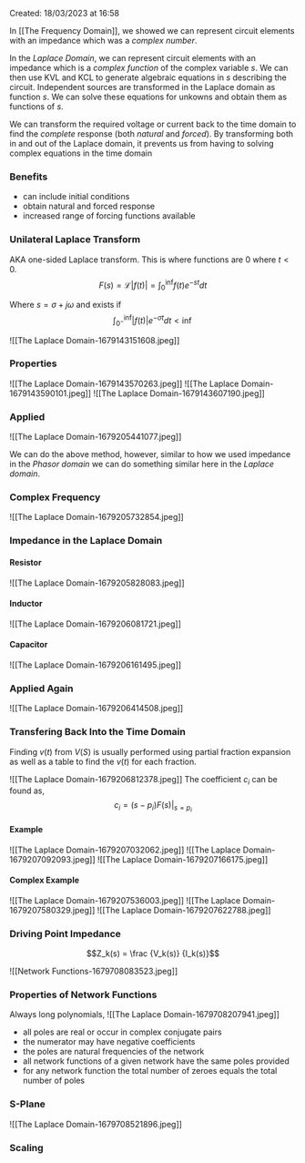 Created: 18/03/2023 at 16:58

In [[The Frequency Domain]], we showed we can represent circuit elements with an impedance which was a *complex number*.

In the *Laplace Domain*, we can represent circuit elements with an impedance which is a *complex function* of the complex variable $s$. We can then use KVL and KCL to generate algebraic equations in *s* describing the circuit. Independent sources are transformed in the Laplace domain as function *s*. We can solve these equations for unkowns and obtain them as functions of *s*.

We can transform the required voltage or current back to the time domain to find the *complete* response (both *natural* and *forced*). By transforming both in and out of the Laplace domain, it prevents us from having to solving complex equations in the time domain

### Benefits
- can include initial conditions
- obtain natural and forced response
- increased range of forcing functions available

### Unilateral Laplace Transform
AKA one-sided Laplace transform. This is where functions are $0$ where $t<0$.
$$F(s) = \mathscr{L}\vert f(t) \vert = \int_0^\inf f(t)e^{-st}dt$$

Where $s = \sigma + j \omega$ and exists if
$$\int_{0^-}^\inf \vert f(t) \vert e^{-\sigma t} dt < \inf$$

![[The Laplace Domain-1679143151608.jpeg]]

### Properties
![[The Laplace Domain-1679143570263.jpeg]]
![[The Laplace Domain-1679143590101.jpeg]]
![[The Laplace Domain-1679143607190.jpeg]]

### Applied
![[The Laplace Domain-1679205441077.jpeg]]

We can do the above method, however, similar to how we used impedance in the *Phasor domain* we can do something similar here in the *Laplace domain*.

### Complex Frequency
![[The Laplace Domain-1679205732854.jpeg]]

### Impedance in the Laplace Domain
#### Resistor
![[The Laplace Domain-1679205828083.jpeg]]

#### Inductor
![[The Laplace Domain-1679206081721.jpeg]]

#### Capacitor
![[The Laplace Domain-1679206161495.jpeg]]

### Applied Again
![[The Laplace Domain-1679206414508.jpeg]]

### Transfering Back Into the Time Domain
Finding $v(t)$ from $V(S)$ is usually performed using partial fraction expansion as well as a table to find the $v(t)$ for each fraction.

![[The Laplace Domain-1679206812378.jpeg]]
The coefficient $c_i$ can be found as,
$$c_i = (s - p_i)F(s)\vert_{s=p_i}$$

#### Example
![[The Laplace Domain-1679207032062.jpeg]]
![[The Laplace Domain-1679207092093.jpeg]]
![[The Laplace Domain-1679207166175.jpeg]]

#### Complex Example
![[The Laplace Domain-1679207536003.jpeg]]
![[The Laplace Domain-1679207580329.jpeg]]
![[The Laplace Domain-1679207622788.jpeg]]

### Driving Point Impedance
$$Z_k(s) = \frac {V_k(s)} {I_k(s)}$$

![[Network Functions-1679708083523.jpeg]]

### Properties of Network Functions
Always long polynomials,
![[The Laplace Domain-1679708207941.jpeg]]
- all poles are real or occur in complex conjugate pairs
- the numerator may have negative coefficients
- the poles are natural frequencies of the network
- all network functions of a given network have the same poles provided
- for any network function the total number of zeroes equals the total number of poles

### S-Plane
![[The Laplace Domain-1679708521896.jpeg]]

### Scaling

